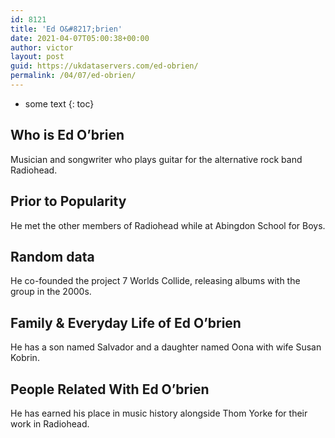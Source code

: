 ```yaml
---
id: 8121
title: 'Ed O&#8217;brien'
date: 2021-04-07T05:00:38+00:00
author: victor
layout: post
guid: https://ukdataservers.com/ed-obrien/
permalink: /04/07/ed-obrien/
---
```


* some text
{: toc}


## Who is Ed O&#8217;brien



Musician and songwriter who plays guitar for the alternative rock band Radiohead.

                
                
                
## Prior to Popularity



He met the other members of Radiohead while at Abingdon School for Boys.

                
                
                
## Random data



He co-founded the project 7 Worlds Collide, releasing albums with the group in the 2000s.

                
                
                
## Family & Everyday Life of Ed O&#8217;brien



He has a son named Salvador and a daughter named Oona with wife Susan Kobrin.

                
                
                
## People Related With Ed O&#8217;brien



He has earned his place in music history alongside Thom Yorke for their work in Radiohead.

                
              
            
          
          
          